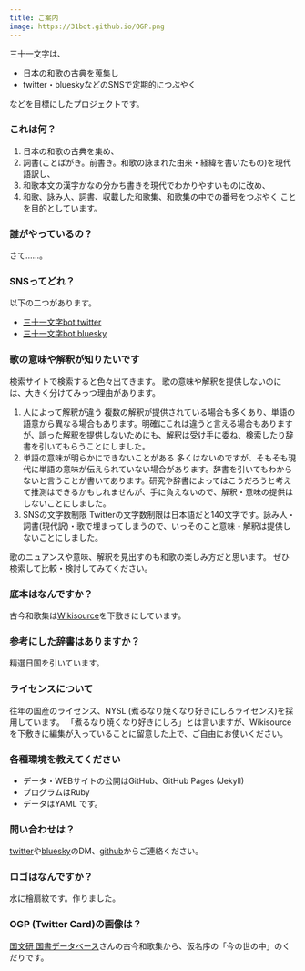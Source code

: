 ```yaml
---
title: ご案内
image: https://31bot.github.io/OGP.png
---
```


三十一文字は、

* 日本の和歌の古典を蒐集し
* twitter・blueskyなどのSNSで定期的につぶやく

などを目標にしたプロジェクトです。

### これは何？
1. 日本の和歌の古典を集め、
2. 詞書(ことばがき。前書き。和歌の詠まれた由来・経緯を書いたもの)を現代語訳し、
3. 和歌本文の漢字かなの分かち書きを現代でわかりやすいものに改め、
4. 和歌、詠み人、詞書、収載した和歌集、和歌集の中での番号をつぶやく
ことを目的としています。

### 誰がやっているの？
さて……。

### SNSってどれ？
以下の二つがあります。
* [三十一文字bot twitter](https://twitter.com/31_bot)
* [三十一文字bot bluesky](https://bsky.app/profile/31bot.bsky.social)

### 歌の意味や解釈が知りたいです
検索サイトで検索すると色々出てきます。
歌の意味や解釈を提供しないのには、大きく分けてみっつ理由があります。
1. 人によって解釈が違う
複数の解釈が提供されている場合も多くあり、単語の語意から異なる場合もあります。明確にこれは違うと言える場合もありますが、誤った解釈を提供しないためにも、解釈は受け手に委ね、検索したり辞書を引いてもらうことにしました。
2. 単語の意味が明らかにできないことがある
多くはないのですが、そもそも現代に単語の意味が伝えられていない場合があります。辞書を引いてもわからないと言うことが書いてあります。研究や辞書によってはこうだろうと考えて推測はできるかもしれませんが、手に負えないので、解釈・意味の提供はしないことにしました。
3. SNSの文字数制限
Twitterの文字数制限は日本語だと140文字です。詠み人・詞書(現代訳)・歌で埋まってしまうので、いっそのこと意味・解釈は提供しないことにしました。

歌のニュアンスや意味、解釈を見出すのも和歌の楽しみ方だと思います。
ぜひ検索して比較・検討してみてください。

### 底本はなんですか？
古今和歌集は[Wikisource](https://ja.wikisource.org/wiki/古今和歌集)を下敷きにしています。

### 参考にした辞書はありますか？
精選日国を引いています。

### ライセンスについて
往年の国産のライセンス、NYSL (煮るなり焼くなり好きにしろライセンス)を採用しています。
「煮るなり焼くなり好きにしろ」とは言いますが、Wikisourceを下敷きに編集が入っていることに留意した上で、ご自由にお使いください。

### 各種環境を教えてください
* データ・WEBサイトの公開はGitHub、GitHub Pages (Jekyll)
* プログラムはRuby
* データはYAML
です。

### 問い合わせは？
[twitter](https://twitter.com/31_bot)や[bluesky](https://bsky.app/profile/31bot.bsky.social)のDM、[github](https://31bot.github.io/)からご連絡ください。


### ロゴはなんですか？
水に檜扇紋です。作りました。

### OGP (Twitter Card)の画像は？
[国文研 国書データベース](https://kokusho.nijl.ac.jp/biblio/200003050/)さんの古今和歌集から、仮名序の「今の世の中」のくだりです。